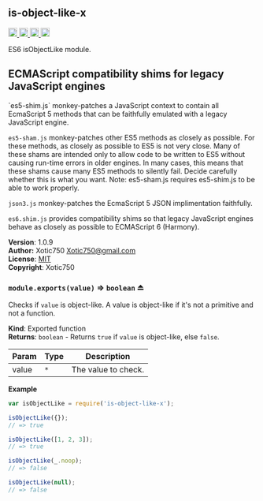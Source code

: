 <a name="module_is-object-like-x"></a>
## is-object-like-x
<a href="https://travis-ci.org/Xotic750/is-object-like-x"
title="Travis status">
<img src="https://travis-ci.org/Xotic750/is-object-like-x.svg?branch=master"
alt="Travis status" height="18">
</a>
<a href="https://david-dm.org/Xotic750/is-object-like-x"
title="Dependency status">
<img src="https://david-dm.org/Xotic750/is-object-like-x.svg"
alt="Dependency status" height="18"/>
</a>
<a href="https://david-dm.org/Xotic750/is-object-like-x#info=devDependencies"
title="devDependency status">
<img src="https://david-dm.org/Xotic750/is-object-like-x/dev-status.svg"
alt="devDependency status" height="18"/>
</a>
<a href="https://badge.fury.io/js/is-object-like-x" title="npm version">
<img src="https://badge.fury.io/js/is-object-like-x.svg"
alt="npm version" height="18">
</a>

ES6 isObjectLike module.

<h2>ECMAScript compatibility shims for legacy JavaScript engines</h2>
`es5-shim.js` monkey-patches a JavaScript context to contain all EcmaScript 5
methods that can be faithfully emulated with a legacy JavaScript engine.

`es5-sham.js` monkey-patches other ES5 methods as closely as possible.
For these methods, as closely as possible to ES5 is not very close.
Many of these shams are intended only to allow code to be written to ES5
without causing run-time errors in older engines. In many cases,
this means that these shams cause many ES5 methods to silently fail.
Decide carefully whether this is what you want. Note: es5-sham.js requires
es5-shim.js to be able to work properly.

`json3.js` monkey-patches the EcmaScript 5 JSON implimentation faithfully.

`es6.shim.js` provides compatibility shims so that legacy JavaScript engines
behave as closely as possible to ECMAScript 6 (Harmony).

**Version**: 1.0.9  
**Author:** Xotic750 <Xotic750@gmail.com>  
**License**: [MIT](&lt;https://opensource.org/licenses/MIT&gt;)  
**Copyright**: Xotic750  
<a name="exp_module_is-object-like-x--module.exports"></a>
### `module.exports(value)` ⇒ <code>boolean</code> ⏏
Checks if `value` is object-like. A value is object-like if it's not a
primitive and not a function.

**Kind**: Exported function  
**Returns**: <code>boolean</code> - Returns `true` if `value` is object-like, else `false`.  

| Param | Type | Description |
| --- | --- | --- |
| value | <code>\*</code> | The value to check. |

**Example**  
```js
var isObjectLike = require('is-object-like-x');

isObjectLike({});
// => true

isObjectLike([1, 2, 3]);
// => true

isObjectLike(_.noop);
// => false

isObjectLike(null);
// => false
```
